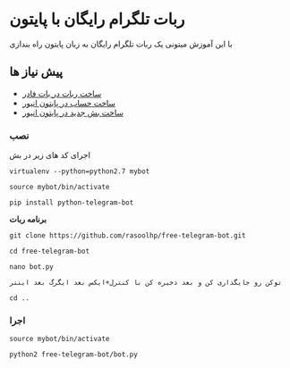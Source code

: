 # ربات تلگرام رایگان با پایتون

با این آموزش میتونی یک ربات تلگرام رایگان به زبان پایتون راه بندازی

## پیش نیاز ها
* [ساخت ربات در بات فادر](https://t.me/BotFather)
* [ساخت حساب در پایتون انیور](https://www.pythonanywhere.com/registration/register/beginner/)
* [ساخت بش جدید در پایتون انیور ](https://www.pythonanywhere.com/user/rasoolhp/consoles/bash/new)
### نصب

اجرای کد های زیر در بش

```
virtualenv --python=python2.7 mybot
```
```
source mybot/bin/activate
```
```
pip install python-telegram-bot
```

**برنامه ربات**

```
git clone https://github.com/rasoolhp/free-telegram-bot.git
```

```
cd free-telegram-bot
```

```
nano bot.py
```
```
توکن رو جایگذاری کن و بعد ذخیره کن با کنترل+ایکس بعد ایگرگ بعد اینتر
```
```
cd ..
```
### اجرا

```
source mybot/bin/activate
```

```
python2 free-telegram-bot/bot.py
```
